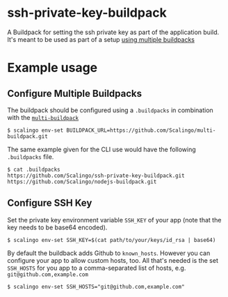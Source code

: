# ssh-private-key-buildpack

A Buildpack for setting the ssh private key as part of the application build. It's meant to be used as part of a setup [using multiple buildpacks](https://doc.scalingo.com/platform/deployment/buildpacks/multi)

# Example usage

## Configure Multiple Buildpacks

The buildpack should be configured using a `.buildpacks` in combination with the [`multi-buildpack`](https://doc.scalingo.com/platform/deployment/buildpacks/multi)

    $ scalingo env-set BUILDPACK_URL=https://github.com/Scalingo/multi-buildpack.git

The same example given for the CLI use would have the following `.buildpacks` file.

    $ cat .buildpacks
    https://github.com/Scalingo/ssh-private-key-buildpack.git
    https://github.com/Scalingo/nodejs-buildpack.git

## Configure SSH Key

Set the private key environment variable `SSH_KEY` of your app (note that the key needs to be base64 encoded).

    $ scalingo env-set SSH_KEY=$(cat path/to/your/keys/id_rsa | base64)

By default the buildback adds Github to `known_hosts`. However you can configure your app to allow custom hosts, too. All that's needed is the set `SSH_HOSTS` for you app to a comma-separated list of hosts, e.g. `git@github.com,example.com`

    $ scalingo env-set SSH_HOSTS="git@github.com,example.com"
